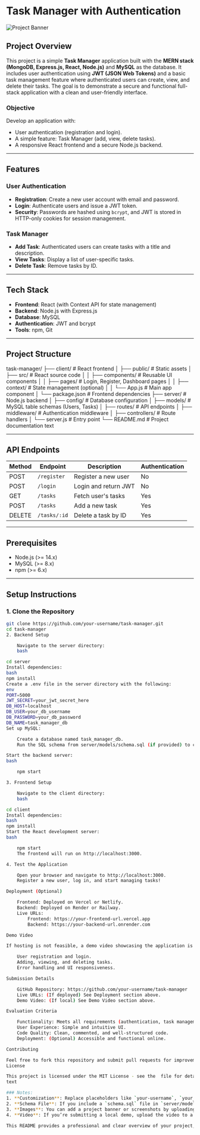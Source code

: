 # Task Manager with Authentication

![Project Banner](https://via.placeholder.com/800x200.png?text=Task+Manager+Project) <!-- Optional: Replace with a real banner image if you have one -->

## Project Overview

This project is a simple **Task Manager** application built with the **MERN stack (MongoDB, Express.js, React, Node.js)** and **MySQL** as the database. It includes user authentication using **JWT (JSON Web Tokens)** and a basic task management feature where authenticated users can create, view, and delete their tasks. The goal is to demonstrate a secure and functional full-stack application with a clean and user-friendly interface.

### Objective
Develop an application with:
- User authentication (registration and login).
- A simple feature: Task Manager (add, view, delete tasks).
- A responsive React frontend and a secure Node.js backend.

---

## Features

### User Authentication
- **Registration**: Create a new user account with email and password.
- **Login**: Authenticate users and issue a JWT token.
- **Security**: Passwords are hashed using `bcrypt`, and JWT is stored in HTTP-only cookies for session management.

### Task Manager
- **Add Task**: Authenticated users can create tasks with a title and description.
- **View Tasks**: Display a list of user-specific tasks.
- **Delete Task**: Remove tasks by ID.

---

## Tech Stack
- **Frontend**: React (with Context API for state management)
- **Backend**: Node.js with Express.js
- **Database**: MySQL
- **Authentication**: JWT and bcrypt
- **Tools**: npm, Git

---

## Project Structure

task-manager/
├── client/               # React frontend
│   ├── public/           # Static assets
│   ├── src/              # React source code
│   │   ├── components/   # Reusable UI components
│   │   ├── pages/        # Login, Register, Dashboard pages
│   │   ├── context/      # State management (optional)
│   │   └── App.js        # Main app component
│   └── package.json      # Frontend dependencies
├── server/               # Node.js backend
│   ├── config/           # Database configuration
│   ├── models/           # MySQL table schemas (Users, Tasks)
│   ├── routes/           # API endpoints
│   ├── middleware/       # Authentication middleware
│   ├── controllers/      # Route handlers
│   └── server.js         # Entry point
└── README.md             # Project documentation
text

---

## API Endpoints
| Method | Endpoint          | Description                   | Authentication |
|--------|-------------------|-------------------------------|----------------|
| POST   | `/register`       | Register a new user           | No             |
| POST   | `/login`          | Login and return JWT          | No             |
| GET    | `/tasks`          | Fetch user's tasks            | Yes            |
| POST   | `/tasks`          | Add a new task                | Yes            |
| DELETE | `/tasks/:id`      | Delete a task by ID           | Yes            |

---

## Prerequisites
- Node.js (>= 14.x)
- MySQL (>= 8.x)
- npm (>= 6.x)

---

## Setup Instructions

### 1. Clone the Repository
```bash
git clone https://github.com/your-username/task-manager.git
cd task-manager
2. Backend Setup

    Navigate to the server directory:
    bash

cd server
Install dependencies:
bash
npm install
Create a .env file in the server directory with the following:
env
PORT=5000
JWT_SECRET=your_jwt_secret_here
DB_HOST=localhost
DB_USER=your_db_username
DB_PASSWORD=your_db_password
DB_NAME=task_manager_db
Set up MySQL:

    Create a database named task_manager_db.
    Run the SQL schema from server/models/schema.sql (if provided) to create users and tasks tables.

Start the backend server:
bash

    npm start

3. Frontend Setup

    Navigate to the client directory:
    bash

cd client
Install dependencies:
bash
npm install
Start the React development server:
bash

    npm start
    The frontend will run on http://localhost:3000.

4. Test the Application

    Open your browser and navigate to http://localhost:3000.
    Register a new user, log in, and start managing tasks!

Deployment (Optional)

    Frontend: Deployed on Vercel or Netlify.
    Backend: Deployed on Render or Railway.
    Live URLs:
        Frontend: https://your-frontend-url.vercel.app
        Backend: https://your-backend-url.onrender.com

Demo Video

If hosting is not feasible, a demo video showcasing the application is available here. It demonstrates:

    User registration and login.
    Adding, viewing, and deleting tasks.
    Error handling and UI responsiveness.

Submission Details

    GitHub Repository: https://github.com/your-username/task-manager
    Live URLs: (If deployed) See Deployment section above.
    Demo Video: (If local) See Demo Video section above.

Evaluation Criteria

    Functionality: Meets all requirements (authentication, task management).
    User Experience: Simple and intuitive UI.
    Code Quality: Clean, commented, and well-structured code.
    Deployment: (Optional) Accessible and functional online.

Contributing

Feel free to fork this repository and submit pull requests for improvements!
License

This project is licensed under the MIT License - see the  file for details.
text

### Notes:
1. **Customization**: Replace placeholders like `your-username`, `your_jwt_secret_here`, and URLs with your actual details.
2. **Schema File**: If you include a `schema.sql` file in `server/models/`, mention it explicitly in the setup instructions.
3. **Images**: You can add a project banner or screenshots by uploading them to the repo and linking them in the README (e.g., `./screenshots/demo.png`).
4. **Video**: If you’re submitting a local demo, upload the video to a platform like YouTube or Google Drive and link it.

This README provides a professional and clear overview of your project, adhering to the a
